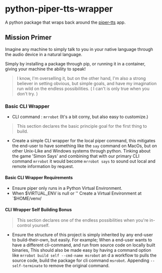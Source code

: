 # python-piper-tts-wrapper

A python package that wraps back around the [piper-tts](https://github.com/rhasspy/piper) app.


## Mission Primer

Imagine any machine to simply talk to you in your native language through the audio device in a natural language.

Simply by installing a package through pip, or running it in a container, giving your machine the ability to speak!

> I know, I'm overselling it, but on the other hand, I'm also a strong believer in setting obvious, but simple goals, and have my imagination run wild on the endless possibilities. ( I can't is only true when you don't try. ) 


### Basic CLI Wrapper

* CLI command : `mrrobot` (It's a bit corny, but also easy to customize.)

> This section declares the basic principle goal for the first thing to build.

* Create a simple CLI wrapper for the local piper command, this mitigates the end-user to have something like the `say` command on MacOs, but on other Unix-Like and Windows systems through python. Tinking about the game 'Simon Says' and combining that with our primary CLI command `mrrobot` it would become `mrrobot says` to sound out local and remote information by request.

#### Basic CLI Wrapper Requirements

- Ensure piper only runs in a Python Virtual Environment.
- When $VIRTUAL_ENV is null or '' Create a Virtual Environment at `$HOME/venv/

#### CLI Wrapper Self Building Bonus

> This section declares one of the endless possibilities when you're in-control yourself.

* Ensure the structure of this project is simply inherited by any end-user to build-their-own, but easily. For example; When a end-user wants to have a different cli-command, and run from source code on locally built binaries, This should also be made easy by having a command option like `mrrobot build self --cmd-name msrobot` an d a workflow to pulls the source code, build the package for cli command `msrobot`. Appending `--self-terminate` to remove the original command.
